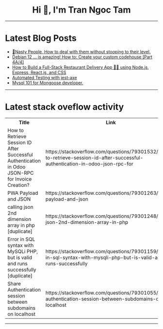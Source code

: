<h1 align="center">Hi 👋, I'm Tran Ngoc Tam</h1>

---

# Latest Blog Posts 
<!-- BLOG-POST-LIST:START -->
- [👺Nasty People, How to deal with them without stooping to their level.](https://dev.to/devmercy/nasty-people-how-to-deal-with-them-without-stooping-to-their-level-2fng)
- [Debian 12 … is amazing! How to: Create your custom codehouse [Part 4A/4]](https://dev.to/dev-charodeyka/debian-12-is-amazing-how-to-create-your-custom-codehouse-part-4a4-4dfh)
- [How to Build a Full-Stack Restaurant Delivery App 🛵🍕 using Node.js, Express, React.js, and CSS](https://dev.to/code_2/how-to-build-a-full-stack-restaurant-delivery-app-using-nodejs-express-reactjs-and-css-54a0)
- [Automated Testing with jest-axe](https://dev.to/ibn_abubakre/automated-testing-with-jest-axe-6fa)
- [Mysql 101 for Mongoose developer.](https://dev.to/thekbbohara/mysql-101-for-mongoose-developer-2jgi)
<!-- BLOG-POST-LIST:END -->

---

# Latest stack oveflow activity
<table>
  <tr><th>Title</th><th>Link</th></tr>
  <!-- STACKOVERFLOW:START --><tr><td>How to Retrieve Session ID After Successful Authentication in Odoo JSON-RPC for Invoice Creation?</td><td>https://stackoverflow.com/questions/79301532/how-to-retrieve-session-id-after-successful-authentication-in-odoo-json-rpc-for</td></tr><tr><td>PWA Payload and JSON</td><td>https://stackoverflow.com/questions/79301263/pwa-payload-and-json</td></tr><tr><td>calling json 2nd dimension array in php [duplicate]</td><td>https://stackoverflow.com/questions/79301248/calling-json-2nd-dimension-array-in-php</td></tr><tr><td>Error in SQL syntax with MySQLi PHP, but is valid and runs successfully [duplicate]</td><td>https://stackoverflow.com/questions/79301159/error-in-sql-syntax-with-mysqli-php-but-is-valid-and-runs-successfully</td></tr><tr><td>Share Authentication session between subdomains on localhost</td><td>https://stackoverflow.com/questions/79301055/share-authentication-session-between-subdomains-on-localhost</td></tr><!-- STACKOVERFLOW:END -->
</table>

---



